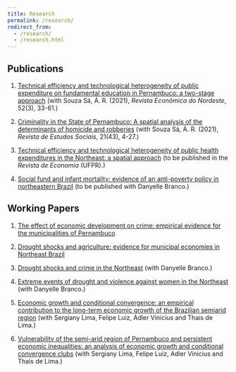```yaml
---
title: Research
permalink: /research/
redirect_from: 
  - /research/
  - /research.html
---
```


## Publications

1. [Technical efficiency and technological heterogeneity of public expenditure on fundamental education in Pernambuco: a two-stage approach](https://g20mais20.bnb.gov.br/revista/index.php/ren/article/view/1210/893) (with Souza Sá, Á. R. (2021), *Revista Econômica do Nordeste*, 52(3), 33-61.)

2. [Criminality in the State of Pernambuco: A spatial analysis of the determinants of homicide and robberies](https://dialnet.unirioja.es/descarga/articulo/8099190.pdf) (with Souza Sá, Á. R. (2021), *Revista de Estudos Sociais*, 21(43), 4-27.)

3. [Technical efficiency and technological heterogeneity of public health expenditures in the Northeast: a spatial approach](https://alvaroroberio.github.io/) (to be published in the *Revista de Economia* (UFPR).)

4. [Social fund and infant mortality: evidence of an anti-poverty policy in northeastern Brazil](https://alvaroroberio.github.io/) (to be published with Danyelle Branco.)

## Working Papers

1. [The effect of economic development on crime: empirical evidence for the municipalities of Pernambuco](https://alvaroroberio.github.io/)

2. [Drought shocks and agriculture: evidence for municipal economies in Northeast Brazil](https://alvaroroberio.github.io/)

3. [Drought shocks and crime in the Northeast](https://alvaroroberio.github.io/) (with Danyelle Branco.)

4. [Extreme events of drought and violence against women in the Northeast](https://alvaroroberio.github.io/) (with Danyelle Branco.)

5. [Economic growth and conditional convergence: an empirical contribution to the long-term economic growth of the Brazilian semiarid region](https://alvaroroberio.github.io/) (with Sergiany Lima, Felipe Luiz, Adler Vinicius and Thais de Lima.)

6. [Vulnerability of the semi-arid region of Pernambuco and persistent economic inequalities: an analysis of economic growth and conditional convergence clubs](https://alvaroroberio.github.io/) (with Sergiany Lima, Felipe Luiz, Adler Vinicius and Thais de Lima.)
